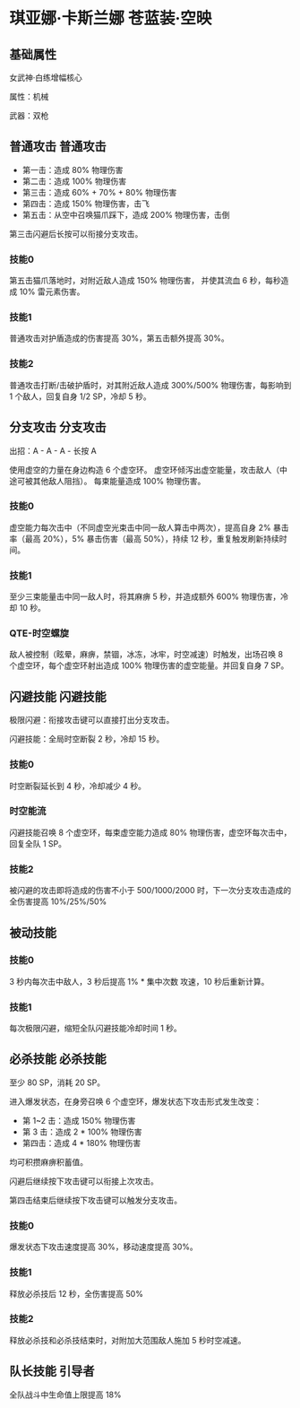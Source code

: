# 琪亚娜·卡斯兰娜 苍蓝装·空映

## 基础属性

女武神·白练增幅核心

属性：机械

武器：双枪

## 普通攻击 普通攻击

* 第一击：造成 80% 物理伤害
* 第二击：造成 100% 物理伤害
* 第三击：造成 60% + 70% + 80% 物理伤害
* 第四击：造成 150% 物理伤害，击飞
* 第五击：从空中召唤猫爪踩下，造成 200% 物理伤害，击倒

第三击闪避后长按可以衔接分支攻击。

### 技能0

第五击猫爪落地时，对附近敌人造成 150% 物理伤害，
并使其流血 6 秒，每秒造成 10% 雷元素伤害。

### 技能1

普通攻击对护盾造成的伤害提高 30%，第五击额外提高 30%。

### 技能2

普通攻击打断/击破护盾时，对其附近敌人造成 300%/500% 物理伤害，每影响到 1 个敌人，回复自身 1/2 SP，冷却 5 秒。

## 分支攻击 分支攻击

出招：A - A - A - 长按 A

使用虚空的力量在身边构造 6 个虚空环。
虚空环倾泻出虚空能量，攻击敌人（中途可被其他敌人阻挡）。
每束能量造成 100% 物理伤害。

### 技能0

虚空能力每次击中（不同虚空光束击中同一敌人算击中两次），提高自身 2% 暴击率（最高 20%），5% 暴击伤害（最高 50%），持续 12 秒，重复触发刷新持续时间。

### 技能1

至少三束能量击中同一敌人时，将其麻痹 5 秒，并造成额外 600% 物理伤害，冷却 10 秒。

### QTE-时空螺旋

敌人被控制（眩晕，麻痹，禁锢，冰冻，冰牢，时空减速）时触发，出场召唤 8 个虚空环，每个虚空环射出造成 100% 物理伤害的虚空能量。并回复自身 7 SP。

## 闪避技能 闪避技能

极限闪避：衔接攻击键可以直接打出分支攻击。

闪避技能：全局时空断裂 2 秒，冷却 15 秒。

### 技能0

时空断裂延长到 4 秒，冷却减少 4 秒。

### 时空能流

闪避技能召唤 8 个虚空环，每束虚空能力造成 80% 物理伤害，虚空环每次击中，回复全队 1 SP。

### 技能2

被闪避的攻击即将造成的伤害不小于 500/1000/2000 时，下一次分支攻击造成的全伤害提高 10%/25%/50%

## 被动技能

### 技能0

3 秒内每次击中敌人，3 秒后提高 1% * 集中次数 攻速，10 秒后重新计算。

### 技能1

每次极限闪避，缩短全队闪避技能冷却时间 1 秒。

## 必杀技能 必杀技能

至少 80 SP，消耗 20 SP。

进入爆发状态，在身旁召唤 6 个虚空环，爆发状态下攻击形式发生改变：

* 第 1~2 击：造成 150% 物理伤害
* 第 3 击：造成 2 * 100% 物理伤害
* 第四击：造成 4 * 180% 物理伤害

均可积攒麻痹积蓄值。

闪避后继续按下攻击键可以衔接上次攻击。

第四击结束后继续按下攻击键可以触发分支攻击。

### 技能0

爆发状态下攻击速度提高 30%，移动速度提高 30%。

### 技能1

释放必杀技后 12 秒，全伤害提高 50%

### 技能2

释放必杀技和必杀技结束时，对附加大范围敌人施加 5 秒时空减速。

## 队长技能 引导者

全队战斗中生命值上限提高 18%
